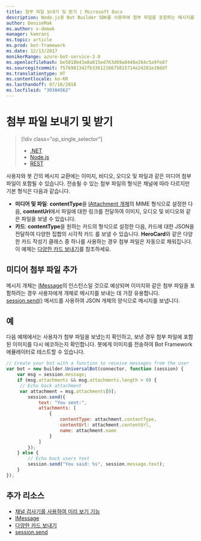 ```yaml
---
title: 첨부 파일 보내기 및 받기 | Microsoft Docs
description: Node.js용 Bot Builder SDK를 사용하여 첨부 파일을 포함하는 메시지를 보내고 받는 방법을 알아봅니다.
author: DeniseMak
ms.author: v-demak
manager: kamrani
ms.topic: article
ms.prod: bot-framework
ms.date: 12/13/2017
monikerRange: azure-bot-service-3.0
ms.openlocfilehash: be5018b43a8a015ed763d69a0448e264c5a9fe87
ms.sourcegitcommit: f576981342fb3361216675815714e24281e20ddf
ms.translationtype: HT
ms.contentlocale: ko-KR
ms.lasthandoff: 07/18/2018
ms.locfileid: "39304562"
---
```

# <a name="send-and-receive-attachments"></a>첨부 파일 보내기 및 받기
> [!div class="op_single_selector"]
> - [.NET](../dotnet/bot-builder-dotnet-add-media-attachments.md)
> - [Node.js](../nodejs/bot-builder-nodejs-send-receive-attachments.md)
> - [REST](../rest-api/bot-framework-rest-connector-add-media-attachments.md)

사용자와 봇 간의 메시지 교환에는 이미지, 비디오, 오디오 및 파일과 같은 미디어 첨부 파일이 포함될 수 있습니다. 전송될 수 있는 첨부 파일의 형식은 채널에 따라 다르지만 기본 형식은 다음과 같습니다.

* **미디어 및 파일**: **contentType**을 [IAttachment 개체][IAttachment]의 MIME 형식으로 설정한 다음, **contentUrl**에서 파일에 대한 링크를 전달하여 이미지, 오디오 및 비디오와 같은 파일을 보낼 수 있습니다.
* **카드**: **contentType**을 원하는 카드의 형식으로 설정한 다음, 카드에 대한 JSON을 전달하여 다양한 집합의 시각적 카드 <!-- and custom keyboards -->를 보낼 수 있습니다. **HeroCard**와 같은 다양한 카드 작성기 클래스 중 하나를 사용하는 경우 첨부 파일은 자동으로 채워집니다. 이 예제는 [다양한 카드 보내기](bot-builder-nodejs-send-rich-cards.md)를 참조하세요.

## <a name="add-a-media-attachment"></a>미디어 첨부 파일 추가
메시지 개체는 [IMessage][IMessage]의 인스턴스일 것으로 예상되며 이미지와 같은 첨부 파일을 포함하려는 경우 사용자에게 개체로 메시지를 보내는 데 가장 유용합니다. [session.send()][SessionSend] 메서드를 사용하여 JSON 개체의 양식으로 메시지를 보냅니다. 

## <a name="example"></a>예

다음 예제에서는 사용자가 첨부 파일을 보냈는지 확인하고, 보낸 경우 첨부 파일에 포함된 이미지를 다시 에코하는지 확인합니다. 봇에게 이미지를 전송하여 Bot Framework 에뮬레이터로 테스트할 수 있습니다.

```javascript
// Create your bot with a function to receive messages from the user
var bot = new builder.UniversalBot(connector, function (session) {
    var msg = session.message;
    if (msg.attachments && msg.attachments.length > 0) {
     // Echo back attachment
     var attachment = msg.attachments[0];
        session.send({
            text: "You sent:",
            attachments: [
                {
                    contentType: attachment.contentType,
                    contentUrl: attachment.contentUrl,
                    name: attachment.name
                }
            ]
        });
    } else {
        // Echo back users text
        session.send("You said: %s", session.message.text);
    }
});
```
## <a name="additional-resources"></a>추가 리소스

* [채널 검사기를 사용하여 미리 보기 기능][inspector]
* [IMessage][IMessage]
* [다양한 카드 보내기][SendRichCard]
* [session.send][SessionSend]

[IMessage]: http://docs.botframework.com/en-us/node/builder/chat-reference/interfaces/_botbuilder_d_.imessage
[SendRichCard]: bot-builder-nodejs-send-rich-cards.md
[SessionSend]: https://docs.botframework.com/en-us/node/builder/chat-reference/classes/_botbuilder_d_.session.html#send
[IAttachment]: https://docs.botframework.com/en-us/node/builder/chat-reference/interfaces/_botbuilder_d_.iattachment.html
[inspector]: ../bot-service-channel-inspector.md
